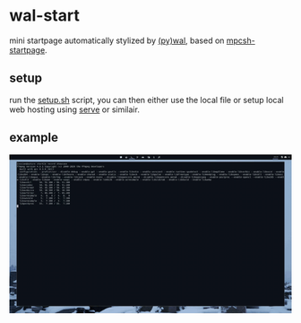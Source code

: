 # wal-start

mini startpage automatically stylized by [(py)wal](https://github.com/dylanaraps/pywal), based on [mpcsh-startpage](https://github.com/startpages/startpages.github.io/tree/master/startpages/mpcsh-startpage).

## setup

run the [setup.sh](setup.sh) script, you can then either use the local file or setup local web hosting using [serve](https://rubygems.org/gems/serve) or similair. 

## example

![](_res/showcase.gif)

